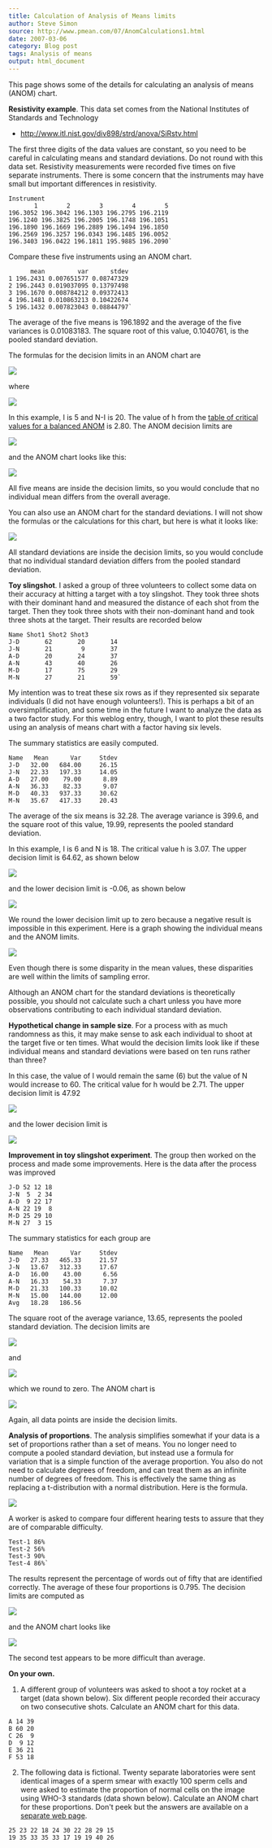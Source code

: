 ```yaml
---
title: Calculation of Analysis of Means limits
author: Steve Simon
source: http://www.pmean.com/07/AnomCalculations1.html
date: 2007-03-06
category: Blog post
tags: Analysis of means
output: html_document
---
```


This page shows some of the details for calculating an analysis of means
(ANOM) chart.

<!---More--->

**Resistivity example**. This data set comes from the National
Institutes of Standards and Technology

-   <http://www.itl.nist.gov/div898/strd/anova/SiRstv.html>

The first three digits of the data values are constant, so you need to
be careful in calculating means and standard deviations. Do not round
with this data set. Resistivity measurements were recorded five times on
five separate instruments. There is some concern that the instruments
may have small but important differences in resistivity.

```{}
Instrument
       1        2        3        4        5        
196.3052 196.3042 196.1303 196.2795 196.2119
196.1240 196.3825 196.2005 196.1748 196.1051
196.1890 196.1669 196.2889 196.1494 196.1850
196.2569 196.3257 196.0343 196.1485 196.0052
196.3403 196.0422 196.1811 195.9885 196.2090`
```
Compare these five instruments using an ANOM chart.

```{}
      mean         var      stdev
1 196.2431 0.007651577 0.08747329
2 196.2443 0.019037095 0.13797498
3 196.1670 0.008784212 0.09372413
4 196.1481 0.010863213 0.10422674
5 196.1432 0.007823043 0.08844797`
```

The average of the five means is 196.1892 and the average of the five
variances is 0.01083183. The square root of this value, 0.1040761, is
the pooled standard deviation.

The formulas for the decision limits in an ANOM chart are

![](http://www.pmean.com/images/images/07/AnomCalculations101.gif)

where

![](http://www.pmean.com/images/images/07/AnomCalculations102.gif)

In this example, I is 5 and N-I is 20. The value of h from the [table of
critical values for a balanced ANOM](AnomTable05Part1.html) is 2.80. The
ANOM decision limits are

![](http://www.pmean.com/images/images/07/AnomCalculations103.gif)

and the ANOM chart looks like this:

![](http://www.pmean.com/images/images/07/AnomCalculations104.gif)

All five means are inside the decision limits, so you would conclude
that no individual mean differs from the overall average.

You can also use an ANOM chart for the standard deviations. I will not
show the formulas or the calculations for this chart, but here is what
it looks like:

![](http://www.pmean.com/images/images/07/AnomCalculations105.gif)

All standard deviations are inside the decision limits, so you would
conclude that no individual standard deviation differs from the pooled
standard deviation.

**Toy slingshot**. I asked a group of three volunteers to collect some
data on their accuracy at hitting a target with a toy slingshot. They
took three shots with their dominant hand and measured the distance of
each shot from the target. Then they took three shots with their
non-dominant hand and took three shots at the target. Their results are
recorded below

```{}
Name Shot1 Shot2 Shot3
J-D       62       20       14
J-N       21        9       37
A-D       20       24       37
A-N       43       40       26
M-D       17       75       29
M-N       27       21       59`
```

My intention was to treat these six rows as if they represented six
separate individuals (I did not have enough volunteers!). This is
perhaps a bit of an oversimplification, and some time in the future I
want to analyze the data as a two factor study. For this weblog entry,
though, I want to plot these results using an analysis of means chart
with a factor having six levels.

The summary statistics are easily computed.

```{}
Name   Mean      Var     Stdev
J-D   32.00   684.00     26.15          
J-N   22.33   197.33     14.05          
A-D   27.00    79.00      8.89          
A-N   36.33    82.33      9.07          
M-D   40.33   937.33     30.62          
M-N   35.67   417.33     20.43
```

The average of the six means is 32.28. The average variance is 399.6,
and the square root of this value, 19.99, represents the pooled standard
deviation.

In this example, I is 6 and N is 18. The critical value h is 3.07. The
upper decision limit is 64.62, as shown below

![](http://www.pmean.com/images/images/07/AnomCalculations106.gif)

and the lower decision limit is -0.06, as shown below

![](http://www.pmean.com/images/images/07/AnomCalculations107.gif)

We round the lower decision limit up to zero because a negative result
is impossible in this experiment. Here is a graph showing the individual
means and the ANOM limits.

![](http://www.pmean.com/images/images/07/AnomCalculations108.gif)

Even though there is some disparity in the mean values, these
disparities are well within the limits of sampling error.

Although an ANOM chart for the standard deviations is theoretically
possible, you should not calculate such a chart unless you have more
observations contributing to each individual standard deviation.

**Hypothetical change in sample size**. For a process with as much
randomness as this, it may make sense to ask each individual to shoot at
the target five or ten times. What would the decision limits look like
if these individual means and standard deviations were based on ten runs
rather than three?

In this case, the value of I would remain the same (6) but the value of
N would increase to 60. The critical value for h would be 2.71. The
upper decision limit is 47.92

![](http://www.pmean.com/images/images/07/AnomCalculations109.gif)

and the lower decision limit is

![](http://www.pmean.com/images/images/07/AnomCalculations110.gif)

**Improvement in toy slingshot experiment**. The group then worked on
the process and made some improvements. Here is the data after the
process was improved

```{}
J-D 52 12 18        
J-N  5  2 34         
A-D  9 22 17         
A-N 22 19  8         
M-D 25 29 10        
M-N 27  3 15
```

The summary statistics for each group are

```{}
Name   Mean      Var     Stdev
J-D   27.33   465.33     21.57
J-N   13.67   312.33     17.67
A-D   16.00    43.00      6.56
A-N   16.33    54.33      7.37
M-D   21.33   100.33     10.02
M-N   15.00   144.00     12.00
Avg   18.28   186.56
```

The square root of the average variance, 13.65, represents the pooled
standard deviation. The decision limits are

![](http://www.pmean.com/images/images/07/AnomCalculations111.gif)

and

![](http://www.pmean.com/images/images/07/AnomCalculations112.gif)

which we round to zero. The ANOM chart is

![](http://www.pmean.com/images/images/07/AnomCalculations113.gif)

Again, all data points are inside the decision limits.

**Analysis of proportions**. The analysis simplifies somewhat if your
data is a set of proportions rather than a set of means. You no longer
need to compute a pooled standard deviation, but instead use a formula
for variation that is a simple function of the average proportion. You
also do not need to calculate degrees of freedom, and can treat them as
an infinite number of degrees of freedom. This is effectively the same
thing as replacing a t-distribution with a normal distribution. Here is
the formula.

![](http://www.pmean.com/images/images/07/AnomCalculations114.gif)

A worker is asked to compare four different hearing tests to assure that
they are of comparable difficulty.

```{}
Test-1 86%
Test-2 56%
Test-3 90%
Test-4 86%`
```

The results represent the percentage of words out of fifty that are
identified correctly. The average of these four proportions is 0.795.
The decision limits are computed as

![](http://www.pmean.com/images/images/07/AnomCalculations115.gif)

and the ANOM chart looks like

![](http://www.pmean.com/images/images/07/AnomCalculations116.gif)

The second test appears to be more difficult than average.

**On your own.**

1. A different group of volunteers was asked to shoot a toy rocket at a
target (data shown below). Six different people recorded their accuracy
on two consecutive shots. Calculate an ANOM chart for this data.

```{}
A 14 39
B 60 20
C 26  9
D  9 12
E 36 21
F 53 18
```

2. The following data is fictional. Twenty separate laboratories were
sent identical images of a sperm smear with exactly 100 sperm cells and
were asked to estimate the proportion of normal cells on the image using
WHO-3 standards (data shown below). Calculate an ANOM chart for these
proportions. Don't peek but the answers are available on a [separate
web page](PControlChartAnswers.asp).

```{}
25 23 22 18 24 30 22 28 29 15
19 35 33 35 33 17 19 19 40 26
```

